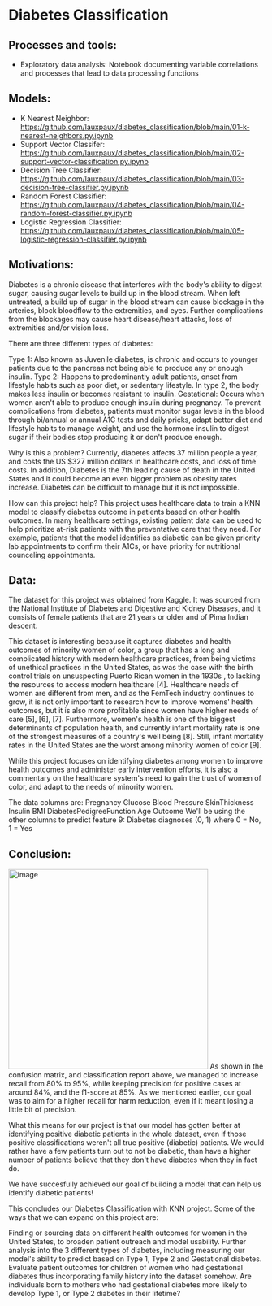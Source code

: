 # Diabetes Classification

## Processes and tools:
* Exploratory data analysis: Notebook documenting variable correlations and processes that lead to data processing functions

## Models: 
* K Nearest Neighbor: https://github.com/lauxpaux/diabetes_classification/blob/main/01-k-nearest-neighbors.py.ipynb
* Support Vector Classifer: https://github.com/lauxpaux/diabetes_classification/blob/main/02-support-vector-classification.py.ipynb
* Decision Tree Classifier: https://github.com/lauxpaux/diabetes_classification/blob/main/03-decision-tree-classifier.py.ipynb
* Random Forest Classifier: https://github.com/lauxpaux/diabetes_classification/blob/main/04-random-forest-classifier.py.ipynb
* Logistic Regression Classifier: https://github.com/lauxpaux/diabetes_classification/blob/main/05-logistic-regression-classifier.py.ipynb



## Motivations:
Diabetes is a chronic disease that interferes with the body's ability to digest sugar, causing sugar levels to build up in the blood stream. When left untreated, a build up of sugar in the blood stream can cause blockage in the arteries, block bloodflow to the extremities, and eyes. Further complications from the blockages may cause heart disease/heart attacks, loss of extremities and/or vision loss.

There are three different types of diabetes:

Type 1: Also known as Juvenile diabetes, is chronic and occurs to younger patients due to the pancreas not being able to produce any or enough insulin.
Type 2: Happens to predominantly adult patients, onset from lifestyle habits such as poor diet, or sedentary lifestyle. In type 2, the body makes less insulin or becomes resistant to insulin.
Gestational: Occurs when women aren't able to produce enough insulin during pregnancy.
To prevent complications from diabetes, patients must monitor sugar levels in the blood through bi/annual or annual A1C tests and daily pricks, adapt better diet and lifestyle habits to manage weight, and use the hormone insulin to digest sugar if their bodies stop producing it or don't produce enough.

Why is this a problem? Currently, diabetes affects 37 million people a year, and costs the US $327 million dollars in healthcare costs, and loss of time costs. In addition, Diabetes is the 7th leading cause of death in the United States and it could become an even bigger problem as obesity rates increase. Diabetes can be difficult to manage but it is not impossible.

How can this project help? This project uses healthcare data to train a KNN model to classify diabetes outcome in patients based on other health outcomes. In many healthcare settings, existing patient data can be used to help prioritize at-risk patients with the preventative care that they need. For example, patients that the model identifies as diabetic can be given priority lab appointments to confirm their A1Cs, or have priority for nutritional counceling appointments.

## Data:
The dataset for this project was obtained from Kaggle. It was sourced from the National Institute of Diabetes and Digestive and Kidney Diseases, and it consists of female patients that are 21 years or older and of Pima Indian descent.

This dataset is interesting because it captures diabetes and health outcomes of minority women of color, a group that has a long and complicated history with modern healthcare practices, from being victims of unethical practices in the United States, as was the case with the birth control trials on unsuspecting Puerto Rican women in the 1930s , to lacking the resources to access modern healthcare [4]. Healthcare needs of women are different from men, and as the FemTech industry continues to grow, it is not only important to research how to improve womens' health outcomes, but it is also more profitable since women have higher needs of care [5], [6], [7]. Furthermore, women's health is one of the biggest determinants of population health, and currently infant mortality rate is one of the strongest measures of a country's well being [8]. Still, infant mortality rates in the United States are the worst among minority women of color [9].

While this project focuses on identifying diabetes among women to improve health outcomes and administer early intervention efforts, it is also a commentary on the healthcare system's need to gain the trust of women of color, and adapt to the needs of minority women.

The data columns are:
Pregnancy
Glucose
Blood Pressure
SkinThickness
Insulin
BMI
DiabetesPedigreeFunction
Age
Outcome
We'll be using the other columns to predict feature 9: Diabetes diagnoses (0, 1) where 0 = No, 1 = Yes


## Conclusion:
<img width="393" alt="image" src="https://user-images.githubusercontent.com/40530704/232136579-db761d30-da32-4ba2-aec4-2e24335a8613.png">
As shown in the confusion matrix, and classification report above, we managed to increase recall from 80% to 95%, while keeping precision for positive cases at around 84%, and the f1-score at 85%. As we mentioned earlier, our goal was to aim for a higher recall for harm reduction, even if it meant losing a little bit of precision.

What this means for our project is that our model has gotten better at identifying positive diabetic patients in the whole dataset, even if those positive classifications weren't all true positive (diabetic) patients. We would rather have a few patients turn out to not be diabetic, than have a higher number of patients believe that they don't have diabetes when they in fact do.

We have succesfully achieved our goal of building a model that can help us identify diabetic patients!

This concludes our Diabetes Classification with KNN project. Some of the ways that we can expand on this project are:

Finding or sourcing data on different health outcomes for women in the United States, to broaden patient outreach and model usability.
Further analysis into the 3 different types of diabetes, including measuring our model's ability to predict based on Type 1, Type 2 and Gestational diabetes.
Evaluate patient outcomes for children of women who had gestational diabetes thus incorporating family history into the dataset somehow. Are individuals born to mothers who had gestational diabetes more likely to develop Type 1, or Type 2 diabetes in their lifetime?
